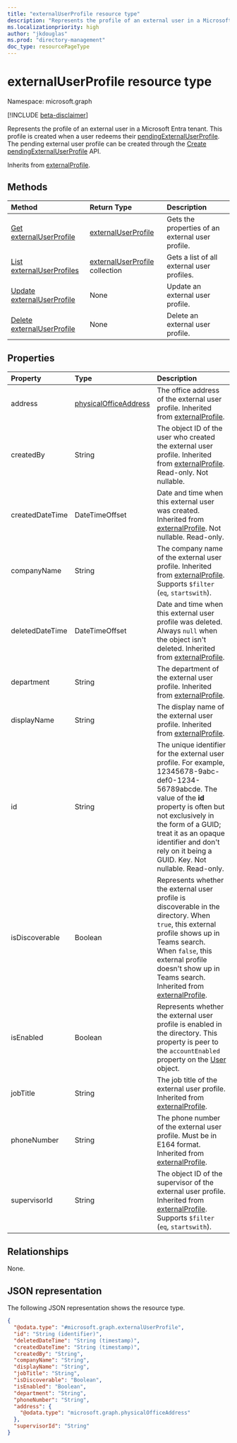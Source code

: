 ```yaml
---
title: "externalUserProfile resource type"
description: "Represents the profile of an external user in a Microsoft Entra tenant."
ms.localizationpriority: high
author: "jkdouglas"
ms.prod: "directory-management"
doc_type: resourcePageType
---
```


# externalUserProfile resource type

Namespace: microsoft.graph

[!INCLUDE [beta-disclaimer](../../includes/beta-disclaimer.md)]

Represents the profile of an external user in a Microsoft Entra tenant. This profile is created when a user redeems their [pendingExternalUserProfile](pendingexternaluserprofile.md). The pending external user profile can be created through the [Create pendingExternalUserProfile](../api/directory-post-pendingexternaluserprofile.md) API.

Inherits from [externalProfile](externalprofile.md).

## Methods

| Method         | Return Type | Description |
|:---------------|:------------|:------------|
|[Get externalUserProfile](../api/externaluserprofile-get.md) | [externalUserProfile](externaluserprofile.md) | Gets the properties of an external user profile. |
|[List externalUserProfiles](../api/directory-list-externaluserprofiles.md) |[externalUserProfile](externaluserprofile.md) collection| Gets a list of all external user profiles. |
|[Update externalUserProfile](../api/externaluserprofile-update.md) | None | Update an external user profile. |
|[Delete externalUserProfile](../api/directory-delete-externaluserprofiles.md) | None | Delete an external user profile. |

## Properties

| Property   | Type |Description|
|:---------------|:--------|:----------|
|address|[physicalOfficeAddress](physicalofficeaddress.md)|The office address of the external user profile. Inherited from [externalProfile](../resources/externalprofile.md).|
|createdBy|String|The object ID of the user who created the external user profile. Inherited from [externalProfile](../resources/externalprofile.md). Read-only. Not nullable. |
|createdDateTime|DateTimeOffset|Date and time when this external user was created. Inherited from [externalProfile](../resources/externalprofile.md). Not nullable. Read-only. |
|companyName|String|The company name of the external user profile. Inherited from [externalProfile](../resources/externalprofile.md). Supports `$filter` (`eq`, `startswith`). |
|deletedDateTime|DateTimeOffset|Date and time when this external user profile was deleted. Always `null` when the object isn't deleted. Inherited from [externalProfile](../resources/externalprofile.md). |
|department|String|The department of the external user profile. Inherited from [externalProfile](../resources/externalprofile.md). |
|displayName|String|The display name of the external user profile. Inherited from [externalProfile](../resources/externalprofile.md).|
|id|String|The unique identifier for the external user profile. For example, 12345678-9abc-def0-1234-56789abcde. The value of the **id** property is often but not exclusively in the form of a GUID; treat it as an opaque identifier and don't rely on it being a GUID. Key. Not nullable. Read-only.|
|isDiscoverable|Boolean|Represents whether the external user profile is discoverable in the directory. When `true`, this external profile shows up in Teams search. When `false`, this external profile doesn't show up in Teams search. Inherited from [externalProfile](../resources/externalprofile.md). |
|isEnabled|Boolean|Represents whether the external user profile is enabled in the directory. This property is peer to the `accountEnabled` property on the [User](user.md) object. |
|jobTitle|String|The job title of the external user profile. Inherited from [externalProfile](../resources/externalprofile.md).|
|phoneNumber|String|The phone number of the external user profile. Must be in E164 format. Inherited from [externalProfile](../resources/externalprofile.md).|
|supervisorId|String|The object ID of the supervisor of the external user profile. Inherited from [externalProfile](../resources/externalprofile.md). Supports `$filter` (`eq`, `startswith`).|

## Relationships

None.

## JSON representation

The following JSON representation shows the resource type.
<!-- {
  "blockType": "resource",
  "keyProperty": "id",
  "@odata.type": "microsoft.graph.externalUserProfile",
  "openType": true
}
-->
``` json
{
  "@odata.type": "#microsoft.graph.externalUserProfile",
  "id": "String (identifier)",
  "deletedDateTime": "String (timestamp)",
  "createdDateTime": "String (timestamp)",
  "createdBy": "String",
  "companyName": "String",
  "displayName": "String",
  "jobTitle": "String",
  "isDiscoverable": "Boolean",
  "isEnabled": "Boolean",
  "department": "String",
  "phoneNumber": "String",
  "address": {
    "@odata.type": "microsoft.graph.physicalOfficeAddress"
  },
  "supervisorId": "String"
}
```

<!-- uuid: 8fcb5dbc-d5aa-4681-8e31-b001d5168d79
2015-10-25 14:57:30 UTC -->
<!--
{
  "type": "#page.annotation",
  "description": "externalUserProfile resource",
  "keywords": "",
  "section": "documentation",
  "tocPath": "",
  "suppressions": []
}
-->
